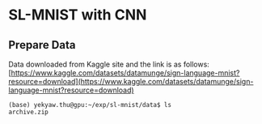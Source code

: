 # SL-MNIST with CNN

## Prepare Data

Data downloaded from Kaggle site and the link is as follows:  
[https://www.kaggle.com/datasets/datamunge/sign-language-mnist?resource=download](https://www.kaggle.com/datasets/datamunge/sign-language-mnist?resource=download)  


```
(base) yekyaw.thu@gpu:~/exp/sl-mnist/data$ ls
archive.zip
```

